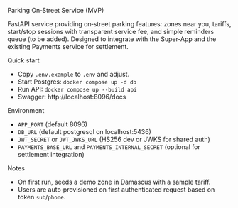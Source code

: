 Parking On‑Street Service (MVP)

FastAPI service providing on‑street parking features: zones near you, tariffs, start/stop sessions with transparent service fee, and simple reminders queue (to be added). Designed to integrate with the Super‑App and the existing Payments service for settlement.

Quick start
- Copy `.env.example` to `.env` and adjust.
- Start Postgres: `docker compose up -d db`
- Run API: `docker compose up --build api`
- Swagger: http://localhost:8096/docs

Environment
- `APP_PORT` (default 8096)
- `DB_URL` (default postgresql on localhost:5436)
- `JWT_SECRET` or `JWT_JWKS_URL` (HS256 dev or JWKS for shared auth)
- `PAYMENTS_BASE_URL` and `PAYMENTS_INTERNAL_SECRET` (optional for settlement integration)

Notes
- On first run, seeds a demo zone in Damascus with a sample tariff.
- Users are auto‑provisioned on first authenticated request based on token `sub`/`phone`.

